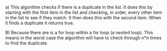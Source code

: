 a) This algorithm checks if there is a duplicate in the list. It does this by starting with the first item in the list and checking, in order, every other item in the list to see if they match. It then does this with the second item. When it finds a duplicate it returns true. 

B) Because there are is a for loop within a for loop (a nested loop). This means in the worst case the algorithm will have to check through n*n times to find the duplicate. 
